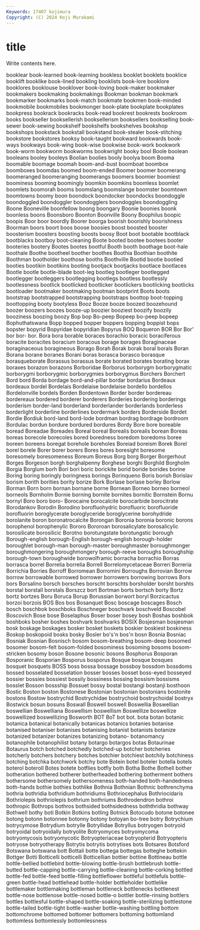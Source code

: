 ```yaml
---
Keywords: 17407 kojimura
Copyright: (C) 2024 Koji Murakami
---
```


# title

Write contents here.



booklear book-learned book-learning bookless booklet booklets booklice booklift booklike
book-lined bookling booklists book-lore booklore booklores booklouse booklover book-loving book-maker
bookmaker bookmakers bookmaking bookmakings Bookman bookman bookmark bookmarker bookmarks book-match
bookmate bookmen book-minded bookmobile bookmobiles bookmonger book-plate bookplate bookplates bookpress
bookrack bookracks book-read bookrest bookrests bookroom books bookseller booksellerish booksellerism
booksellers bookselling book-sewer book-sewing bookshelf bookshelfs bookshelves bookshop bookshops bookstack
bookstall bookstand book-stealer book-stitching bookstore bookstores booksy book-taught bookward bookwards
book-ways bookways book-wing book-wise bookwise book-work bookwork book-worm bookworm bookworms
bookwright booky bool Boole boolean booleans booley booleys Boolian boolies
booly boolya boom Booma boomable boomage boomah boom-and-bust boomboat boombox
boomboxes boomdas boomed boom-ended Boomer boomer boomerang boomeranged boomeranging boomerangs
boomers boomier boomiest boominess booming boomingly boomkin boomkins boomless boomlet
boomlets boomorah booms boomslang boomslange boomster boomtown boomtowns boomy boon
boondock boondocker boondocks boondoggle boondoggled boondoggler boondogglers boondoggles boondoggling Boone
Booneville boonfellow boong boongary Boonie boonies boonk boonless boons Boonsboro
Boonton Boonville Boony Boophilus boopic boopis Boor boor boordly Boorer
boorga boorish boorishly boorishness Boorman boors boort boos boose boosies
boost boosted booster boosterism boosters boosting boosts boosy Boot boot
bootable bootblack bootblacks bootboy boot-cleaning Boote booted bootee bootees booter
booteries bootery Bootes bootes bootful Booth booth boothage boot-hale boothale
Boothe bootheel boother boothes Boothia Boothian boothite Boothman bootholder boothose
booths Boothville Bootid bootie bootied booties bootikin bootikins booting bootjack
bootjacks bootlace bootlaces Bootle bootle bootle-blade boot-leg bootleg bootleger bootlegged
bootlegger bootleggers bootlegging bootlegs bootless bootlessly bootlessness bootlick bootlicked bootlicker
bootlickers bootlicking bootlicks bootloader bootmaker bootmaking bootman bootprint Boots boots
bootstrap bootstrapped bootstrapping bootstraps boottop boot-topping boottopping booty bootyless Booz
Booze booze boozed boozehound boozer boozers boozes booze-up boozier booziest
boozify boozily booziness boozing boozy Bop bop Bo-peep Bopeep bo-peep
bopeep Bophuthatswana Bopp bopped bopper boppers bopping boppist bops bopster
bopyrid Bopyridae bopyridian Bopyrus BOQ Boqueron BOR Bor Bor' bor
bor- bor. Bora bora borable boraces borachio boracic boraciferous boracite
boracites boracium boracous borage borages Boraginaceae boraginaceous boragineous Borago Borah
Borak borak boral borals Boran Borana borane boranes Borani boras
borasca borasco borasque borasqueborate Borassus borassus borate borated borates borating
borax boraxes borazon borazons Borboridae Borborus borborygm borborygmatic borborygmi borborygmic
borborygmies borborygmus Borchers Borchert Bord bord Borda bordage bord-and-pillar bordar
bordarius Bordeaux bordeaux bordel Bordelais Bordelaise bordelaise bordello bordellos Bordelonville
bordels Borden Bordentown Border border bordereau bordereaux bordered borderer borderers
Borderies bordering borderings borderism border-land borderland borderlander borderlands borderless borderlight
borderline borderlines bordermark borders Borderside Bordet Bordie Bordiuk bord-land bord-lode
bordman bordrag bordrage bordroom Bordulac bordun bordure bordured bordures Bordy
Bore bore boreable boread Boreadae Boreades Boreal boreal Borealis borealis
borean Boreas boreas borecole borecoles bored boredness boredom boredoms boree
boreen boreens boregat borehole boreholes Boreiad boreism Borek Borel borel
borele Borer borer borers Bores bores boresight boresome boresomely boresomeness
Boreum Boreus Borg borg Borger Borgerhout Borges Borgeson borgh borghalpenny
Borghese borghi Borghild Borgholm Borgia Borglum borh Bori bori boric
borickite borid boride borides borine Boring boring boringly boringness borings
Borinqueno Boris borish Borislav borism borith borities bority borize Bork
Borlase borlase borley Borlow Borman Born born bornan bornane borne
Bornean Borneo borneo borneol borneols Bornholm Bornie borning bornite bornites
bornitic Bornstein Bornu bornyl Boro boro boro- Borocaine borocalcite borocarbide
borocitrate Borodankov Borodin Borodino borofluohydric borofluoric borofluoride borofluorin boroglycerate boroglyceride
boroglycerine borohydride borolanite boron boronatrocalcite Borongan Boronia boronia boronic borons
borophenol borophenylic Bororo Bororoan borosalicylate borosalicylic borosilicate borosilicic Borotno borotungstate
borotungstic borough Borough-english borough-English borough-english borough-holder boroughlet borough-man borough-master boroughmaster
boroughmonger boroughmongering boroughmongery borough-reeve boroughs boroughship borough-town boroughwide borowolframic borracha
borrachio Borras borrasca borrel Borrelia borrelia Borrell Borrelomycetaceae Borreri Borreria
Borrichia Borries Borroff Borromean Borromini Borroughs Borrovian Borrow borrow borrowable
borrowed borrower borrowers borrowing borrows Bors bors Borsalino borsch borsches
borscht borschts borsholder borsht borshts borstal borstall borstals Borszcz bort
Bortman borts bortsch borty Bortz bortz bortzes Boru Boruca Borup
Borussian borwort boryl Borzicactus borzoi borzois BOS Bos bos Bosanquet
Bosc boscage boscages Bosch bosch boschbok boschboks Boschneger boschvark boschveld
Boscobel Boscovich Bose bose Boselaphus Boser boser bosey bosh Boshas
boshbok boshboks bosher boshes boshvark boshvarks BOSIX Bosjesman bosjesman bosk
boskage boskages bosker bosket boskets boskier boskiest boskiness Boskop boskopoid
bosks bosky Bosler bo's'n bos'n bosn Bosnia Bosniac Bosniak Bosnian
Bosnisch bosom bosom-breathing bosom-deep bosomed bosomer bosom-felt bosom-folded bosominess bosoming
bosoms bosom-stricken bosomy boson Bosone bosonic bosons Bosphorus Bosporan Bosporanic
Bosporian Bosporus bosporus Bosque bosque bosques bosquet bosquets BOSS boss
bossa bossage bossboy bossdom bossdoms bossed bosselated bosselation bosser bosses
bosset boss-eyed bosseyed bossier bossies bossiest bossily bossiness bossing bossism
bossisms bosslet Bosson bossship Bossuet bossy bostal bostangi bostanji bosthoon
Bostic Boston boston Bostonese Bostonian bostonian bostonians bostonite bostons Bostow
bostrychid Bostrychidae bostrychoid bostrychoidal bostryx Bostwick bosun bosuns Boswall Boswell
boswell Boswellia Boswellian boswellian Boswelliana Boswellism boswellism Boswellize boswellize boswellized
boswellizing Bosworth BOT BoT bot bot. bota botan botanic botanica
botanical botanically botanicas botanics botanies botanise botanised botaniser botanises botanising
botanist botanists botanize botanized botanizer botanizes botanizing botano- botanomancy botanophile
botanophilist botany botargo botargos botas Botaurinae Botaurus botch botched botchedly
botched-up botcher botcheries botcherly botchers botchery botches botchier botchiest botchily
botchiness botching botchka botchwork botchy bote Botein botel boteler botella
botels boterol boteroll Botes botete botflies botfly both Botha Bothe
Bothell bother botheration bothered botherer botherheaded bothering botherment bothers bothersome
bothersomely bothersomeness both-handed both-handedness both-hands bothie bothies bothlike Bothnia Bothnian
Bothnic bothrenchyma bothria bothridia bothridium bothridiums Bothriocephalus Bothriocidaris Bothriolepis bothriolepis
bothrium bothriums Bothrodendron bothroi bothropic Bothrops bothros bothsided bothsidedness boththridia
bothway Bothwell bothy boti Botkin Botkins botling Botnick Botocudo botone
botonee botong botonn botonnee botonny botony botoyan bo-tree botry Botrychium
botrycymose Botrydium botrylle Botryllidae Botryllus botryogen botryoid botryoidal botryoidally botryolite
Botryomyces botryomycoma botryomycosis botryomycotic Botryopteriaceae botryopterid Botryopteris botryose botryotherapy Botrytis
botrytis botrytises bots Botsares Botsford Botswana botswana bott Bottali botte
bottega bottegas botteghe bottekin Bottger Botti Botticelli botticelli Botticellian bottier
bottine Bottineau bottle bottle-bellied bottlebird bottle-blowing bottle-brush bottlebrush bottle-butted bottle-capping
bottle-carrying bottle-cleaning bottle-corking bottled bottle-fed bottle-feed bottle-filling bottleflower bottleful bottlefuls
bottle-green bottle-head bottlehead bottle-holder bottleholder bottlelike bottlemaker bottlemaking bottleman bottleneck
bottlenecks bottlenest bottle-nose bottlenose bottle-nosed bottle-o bottler bottle-rinsing bottlers bottles
bottlesful bottle-shaped bottle-soaking bottle-sterilizing bottlestone bottle-tailed bottle-tight bottle-washer bottle-washing bottling
bottom bottomchrome bottomed bottomer bottomers bottoming bottomland bottomless bottomlessly bottomlessness
